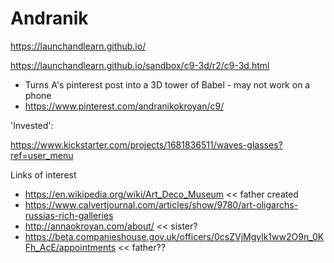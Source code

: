 # Andranik


https://launchandlearn.github.io/

https://launchandlearn.github.io/sandbox/c9-3d/r2/c9-3d.html

* Turns A's pinterest post into a 3D tower of Babel - may not work on a phone
* https://www.pinterest.com/andranikokroyan/c9/


'Invested':

https://www.kickstarter.com/projects/1681836511/waves-glasses?ref=user_menu



Links of interest

* https://en.wikipedia.org/wiki/Art_Deco_Museum << father created
* https://www.calvertjournal.com/articles/show/9780/art-oligarchs-russias-rich-galleries
* http://annaokroyan.com/about/  << sister?
* https://beta.companieshouse.gov.uk/officers/0csZVjMgylk1ww2O9n_0KFh_AcE/appointments << father??
